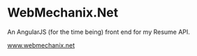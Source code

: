 WebMechanix.Net
=======

An AngularJS (for the time being) front end for my Resume API.

www.webmechanix.net
